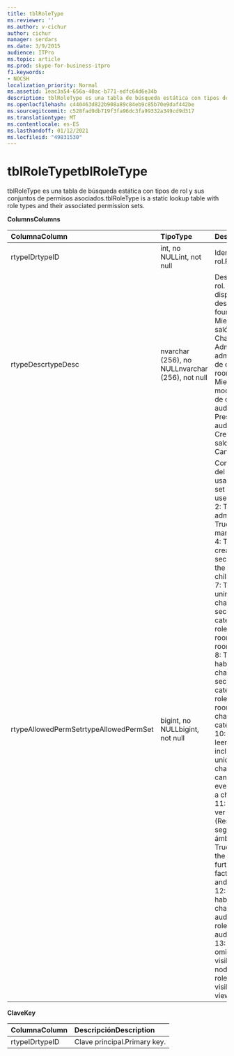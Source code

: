 ```yaml
---
title: tblRoleType
ms.reviewer: ''
ms.author: v-cichur
author: cichur
manager: serdars
ms.date: 3/9/2015
audience: ITPro
ms.topic: article
ms.prod: skype-for-business-itpro
f1.keywords:
- NOCSH
localization_priority: Normal
ms.assetid: 1eac3a54-656a-40ac-b771-edfc64d6e34b
description: tblRoleType es una tabla de búsqueda estática con tipos de rol y sus conjuntos de permisos asociados.
ms.openlocfilehash: c440463d822b908a89c84eb9c85b70e9daf442be
ms.sourcegitcommit: c528fad9db719f3fa96dc3fa99332a349cd9d317
ms.translationtype: MT
ms.contentlocale: es-ES
ms.lasthandoff: 01/12/2021
ms.locfileid: "49831530"
---
```

# <a name="tblroletype"></a><span data-ttu-id="6158a-103">tblRoleType</span><span class="sxs-lookup"><span data-stu-id="6158a-103">tblRoleType</span></span>
 
<span data-ttu-id="6158a-104">tblRoleType es una tabla de búsqueda estática con tipos de rol y sus conjuntos de permisos asociados.</span><span class="sxs-lookup"><span data-stu-id="6158a-104">tblRoleType is a static lookup table with role types and their associated permission sets.</span></span>
  
<span data-ttu-id="6158a-105">**Columns**</span><span class="sxs-lookup"><span data-stu-id="6158a-105">**Columns**</span></span>

|<span data-ttu-id="6158a-106">**Columna**</span><span class="sxs-lookup"><span data-stu-id="6158a-106">**Column**</span></span>|<span data-ttu-id="6158a-107">**Tipo**</span><span class="sxs-lookup"><span data-stu-id="6158a-107">**Type**</span></span>|<span data-ttu-id="6158a-108">**Descripción**</span><span class="sxs-lookup"><span data-stu-id="6158a-108">**Description**</span></span>|
|:-----|:-----|:-----|
|<span data-ttu-id="6158a-109">rtypeID</span><span class="sxs-lookup"><span data-stu-id="6158a-109">rtypeID</span></span>  <br/> |<span data-ttu-id="6158a-110">int, no NULL</span><span class="sxs-lookup"><span data-stu-id="6158a-110">int, not null</span></span>  <br/> |<span data-ttu-id="6158a-111">Identificador del tipo de rol.</span><span class="sxs-lookup"><span data-stu-id="6158a-111">Role type ID.</span></span>  <br/> |
|<span data-ttu-id="6158a-112">rtypeDesc</span><span class="sxs-lookup"><span data-stu-id="6158a-112">rtypeDesc</span></span>  <br/> |<span data-ttu-id="6158a-113">nvarchar (256), no NULL</span><span class="sxs-lookup"><span data-stu-id="6158a-113">nvarchar (256), not null</span></span>  <br/> | <span data-ttu-id="6158a-p101">Descripción del tipo de rol. Existen cuatro roles disponibles:</span><span class="sxs-lookup"><span data-stu-id="6158a-p101">Role type description. There are four available roles:</span></span> <br/>  <span data-ttu-id="6158a-116">Miembro: miembro de salón de chat</span><span class="sxs-lookup"><span data-stu-id="6158a-116">Member: Chat room member</span></span> <br/>  <span data-ttu-id="6158a-117">Administrador: administrador de salón de chat</span><span class="sxs-lookup"><span data-stu-id="6158a-117">Manager: Chat room manager</span></span> <br/>  <span data-ttu-id="6158a-118">Miembro con voz: moderador de un salón de chat de tipo auditorio</span><span class="sxs-lookup"><span data-stu-id="6158a-118">Voiced: Presenter for an auditorium chat room</span></span> <br/>  <span data-ttu-id="6158a-119">Creador: puede crear salones de chat</span><span class="sxs-lookup"><span data-stu-id="6158a-119">Creator: Can create chat rooms</span></span> <br/> |
|<span data-ttu-id="6158a-120">rtypeAllowedPermSet</span><span class="sxs-lookup"><span data-stu-id="6158a-120">rtypeAllowedPermSet</span></span>  <br/> |<span data-ttu-id="6158a-121">bigint, no NULL</span><span class="sxs-lookup"><span data-stu-id="6158a-121">bigint, not null</span></span>  <br/> | <span data-ttu-id="6158a-p102">Conjunto de permisos del rol. Los valores usados son:</span><span class="sxs-lookup"><span data-stu-id="6158a-p102">Permission set for the role. The used bits are:</span></span> <br/>  <span data-ttu-id="6158a-124">2: True si el rol puede administrar nodos.</span><span class="sxs-lookup"><span data-stu-id="6158a-124">2: True if the role can manage nodes.</span></span> <br/>  <span data-ttu-id="6158a-125">4: True si el rol puede crear nodos secundarios.</span><span class="sxs-lookup"><span data-stu-id="6158a-125">4: True if the role can create children nodes.</span></span> <br/>  <span data-ttu-id="6158a-126">7: True si el rol puede unirse a un salón de chat (o salones de chat secundarios de una categoría).</span><span class="sxs-lookup"><span data-stu-id="6158a-126">7: True if the role can join a chat room (or children chat rooms of a category).</span></span> <br/>  <span data-ttu-id="6158a-127">8: True si el rol puede hablar en un salón de chat (o salones de chat secundarios de una categoría).</span><span class="sxs-lookup"><span data-stu-id="6158a-127">8: True if the role can chat in a chat room (or in children chat rooms of a category).</span></span> <br/>  <span data-ttu-id="6158a-128">10: True si el rol puede leer el historial de chat incluso cuando no se unió a un salón de chat.</span><span class="sxs-lookup"><span data-stu-id="6158a-128">10: True if the role can read chat history even when not joined to a chat room.</span></span> <br/>  <span data-ttu-id="6158a-p103">11: True si el rol puede ver el salón de chat. (Restricción adicional según factores, como ámbito y visibilidad).</span><span class="sxs-lookup"><span data-stu-id="6158a-p103">11: True if the role can see the chat room. (This is further refined by factors such as scope and visibility.)</span></span> <br/>  <span data-ttu-id="6158a-131">12: True si el rol puede hablar en un salón de chat de tipo auditorio.</span><span class="sxs-lookup"><span data-stu-id="6158a-131">12: True if the role can chat in an auditorium chat room.</span></span> <br/>  <span data-ttu-id="6158a-132">13: True si el rol puede omitir las reglas de visibilidad al ver nodos.</span><span class="sxs-lookup"><span data-stu-id="6158a-132">13: True if the role can bypass visibility rules when viewing nodes.</span></span> <br/> |
   
<span data-ttu-id="6158a-133">**Clave**</span><span class="sxs-lookup"><span data-stu-id="6158a-133">**Key**</span></span>

|<span data-ttu-id="6158a-134">**Columna**</span><span class="sxs-lookup"><span data-stu-id="6158a-134">**Column**</span></span>|<span data-ttu-id="6158a-135">**Descripción**</span><span class="sxs-lookup"><span data-stu-id="6158a-135">**Description**</span></span>|
|:-----|:-----|
|<span data-ttu-id="6158a-136">rtypeID</span><span class="sxs-lookup"><span data-stu-id="6158a-136">rtypeID</span></span>  <br/> |<span data-ttu-id="6158a-137">Clave principal.</span><span class="sxs-lookup"><span data-stu-id="6158a-137">Primary key.</span></span>  <br/> |
   

